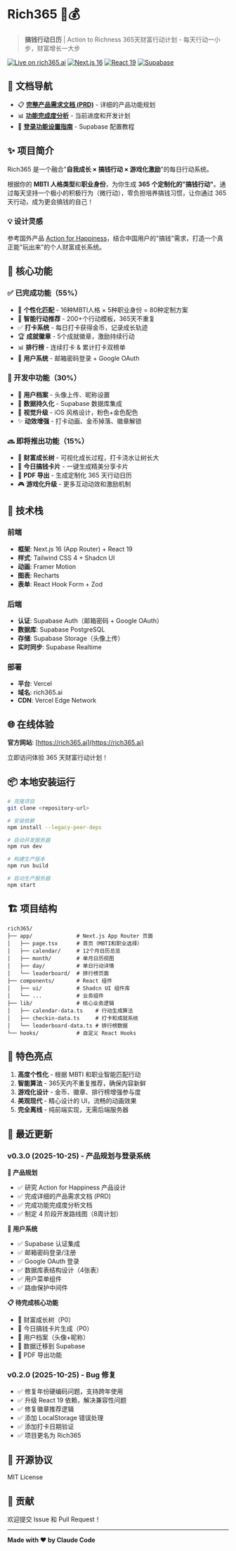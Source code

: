 # Rich365 📅💰

> **搞钱行动日历** | Action to Richness
> 365天财富行动计划 - 每天行动一小步，财富增长一大步

[![Live on rich365.ai](https://img.shields.io/badge/Live%20on-rich365.ai-00D9FF?style=for-the-badge&logo=vercel)](https://rich365.ai)
[![Next.js 16](https://img.shields.io/badge/Next.js-16-black?style=for-the-badge&logo=next.js)](https://nextjs.org/)
[![React 19](https://img.shields.io/badge/React-19-blue?style=for-the-badge&logo=react)](https://react.dev/)
[![Supabase](https://img.shields.io/badge/Supabase-Powered-3ECF8E?style=for-the-badge&logo=supabase)](https://supabase.com)

## 📖 文档导航

- 📋 **[完整产品需求文档 (PRD)](./PRODUCT_REQUIREMENTS.md)** - 详细的产品功能规划
- 📊 **[功能完成度分析](./FEATURE_STATUS.md)** - 当前进度和开发计划
- 🔧 **[登录功能设置指南](./SETUP.md)** - Supabase 配置教程

## ✨ 项目简介

Rich365 是一个融合"**自我成长 × 搞钱行动 × 游戏化激励**"的每日行动系统。

根据你的 **MBTI 人格类型**和**职业身份**，为你生成 **365 个定制化的"搞钱行动"**。通过每天坚持一个极小的积极行为（微行动），零负担培养搞钱习惯，让你通过 365 天行动，成为更会搞钱的自己！

### 💡 设计灵感

参考国外产品 [Action for Happiness](https://actionforhappiness.org)，结合中国用户的"搞钱"需求，打造一个真正能"玩出来"的个人财富成长系统。

## 🎯 核心功能

### ✅ 已完成功能（55%）

- 🧠 **个性化匹配** - 16种MBTI人格 × 5种职业身份 = 80种定制方案
- 📆 **智能行动推荐** - 200+个行动模板，365天不重复
- ✅ **打卡系统** - 每日打卡获得金币，记录成长轨迹
- 🏆 **成就徽章** - 5个成就徽章，激励持续行动
- 📊 **排行榜** - 连续打卡 & 累计打卡双榜单
- 🔐 **用户系统** - 邮箱密码登录 + Google OAuth

### 🚧 开发中功能（30%）

- 👤 **用户档案** - 头像上传、昵称设置
- 💾 **数据持久化** - Supabase 数据库集成
- 🎨 **视觉升级** - iOS 风格设计，粉色+金色配色
- ✨ **动效增强** - 打卡动画、金币掉落、徽章解锁

### 🔜 即将推出功能（15%）

- 🌳 **财富成长树** - 可视化成长过程，打卡浇水让树长大
- 📱 **今日搞钱卡片** - 一键生成精美分享卡片
- 📄 **PDF 导出** - 生成定制化 365 天行动日历
- 🎮 **游戏化升级** - 更多互动动效和激励机制

## 🚀 技术栈

### 前端
- **框架**: Next.js 16 (App Router) + React 19
- **样式**: Tailwind CSS 4 + Shadcn UI
- **动画**: Framer Motion
- **图表**: Recharts
- **表单**: React Hook Form + Zod

### 后端
- **认证**: Supabase Auth（邮箱密码 + Google OAuth）
- **数据库**: Supabase PostgreSQL
- **存储**: Supabase Storage（头像上传）
- **实时同步**: Supabase Realtime

### 部署
- **平台**: Vercel
- **域名**: rich365.ai
- **CDN**: Vercel Edge Network

## 🌐 在线体验

**官方网站**: [https://rich365.ai](https://rich365.ai)

立即访问体验 365 天财富行动计划！

## 📦 本地安装运行

```bash
# 克隆项目
git clone <repository-url>

# 安装依赖
npm install --legacy-peer-deps

# 启动开发服务器
npm run dev

# 构建生产版本
npm run build

# 启动生产服务器
npm start
```

## 🏗️ 项目结构

```
rich365/
├── app/              # Next.js App Router 页面
│   ├── page.tsx      # 首页（MBTI和职业选择）
│   ├── calendar/     # 12个月日历总览
│   ├── month/        # 单月日历视图
│   ├── day/          # 单日行动详情
│   └── leaderboard/  # 排行榜页面
├── components/       # React 组件
│   ├── ui/           # Shadcn UI 组件库
│   └── ...           # 业务组件
├── lib/              # 核心业务逻辑
│   ├── calendar-data.ts    # 行动生成算法
│   ├── checkin-data.ts     # 打卡和成就系统
│   └── leaderboard-data.ts # 排行榜数据
└── hooks/            # 自定义 React Hooks
```

## 🎨 特色亮点

1. **高度个性化** - 根据 MBTI 和职业智能匹配行动
2. **智能算法** - 365天内不重复推荐，确保内容新鲜
3. **游戏化设计** - 金币、徽章、排行榜增强参与度
4. **美观现代** - 精心设计的 UI，流畅的动画效果
5. **完全离线** - 纯前端实现，无需后端服务器

## 📝 最近更新

### v0.3.0 (2025-10-25) - 产品规划与登录系统

**🎯 产品规划**
- ✅ 研究 Action for Happiness 产品设计
- ✅ 完成详细的产品需求文档 (PRD)
- ✅ 完成功能完成度分析文档
- ✅ 制定 4 阶段开发路线图（8周计划）

**🔐 用户系统**
- ✅ Supabase 认证集成
- ✅ 邮箱密码登录/注册
- ✅ Google OAuth 登录
- ✅ 数据库表结构设计（4张表）
- ✅ 用户菜单组件
- ✅ 路由保护中间件

**📋 待完成核心功能**
- 🚧 财富成长树（P0）
- 🚧 今日搞钱卡片生成（P0）
- 🚧 用户档案（头像+昵称）
- 🚧 数据迁移到 Supabase
- 🚧 PDF 导出功能

### v0.2.0 (2025-10-25) - Bug 修复
- ✅ 修复年份硬编码问题，支持跨年使用
- ✅ 升级 React 19 依赖，解决兼容性问题
- ✅ 修复徽章推荐逻辑
- ✅ 添加 LocalStorage 错误处理
- ✅ 添加打卡日期验证
- ✅ 项目更名为 Rich365

## 📄 开源协议

MIT License

## 🤝 贡献

欢迎提交 Issue 和 Pull Request！

---

**Made with ❤️ by Claude Code**
